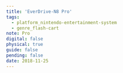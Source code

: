 ```yaml
---
title: 'EverDrive-N8 Pro'
tags:
  - platform_nintendo-entertainment-system
  - genre_flash-cart
note: Pro
digital: false
physical: true
guide: false
pending: false
date: 2018-11-25
---
```

